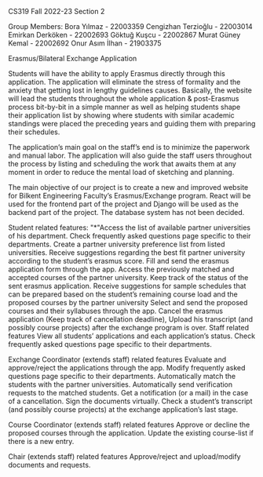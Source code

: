 CS319 Fall 2022-23
Section 2

Group Members:
Bora Yılmaz - 22003359
Cengizhan Terzioğlu - 22003014
Emirkan Derköken - 22002693
Göktuğ Kuşcu - 22002867
Murat Güney Kemal - 22002692
Onur Asım İlhan - 21903375

Erasmus/Bilateral Exchange Application

Students will have the ability to apply Erasmus directly through this application. The application will eliminate the stress of formality and the anxiety that getting lost in lengthy guidelines causes. Basically, the website will lead the students throughout the whole application & post-Erasmus process bit-by-bit in a simple manner as well as helping students shape their application list by showing where students with similar academic standings were placed the preceding years and guiding them with preparing their schedules.

The application’s main goal on the staff’s end is to minimize the paperwork and manual labor. The application will also guide the staff users throughout the process by listing and scheduling the work that awaits them at any moment in order to reduce the mental load of sketching and planning.

The main objective of our project is to create a new and improved website for Bilkent Engineering Faculty’s Erasmus/Exchange program. React will be used for the frontend part of the project and Django will be used as the backend part of the project. The database system has not been decided.

Student related features:
 "*"Access the list of available partner universities of his department.
  Check frequently asked questions page specific to their departments.
  Create a partner university preference list from listed universities.
  Receive suggestions regarding the best fit partner university according to the student’s erasmus score.
  Fill and send the erasmus application form through the app.
  Access the previously matched and accepted courses of the partner university.
  Keep track of the status of the sent erasmus application.
  Receive suggestions for sample schedules that can be prepared based on the student’s remaining course load and the proposed courses by the partner university
  Select and send the proposed courses and their syllabuses through the app.
  Cancel the erasmus application (Keep track of cancellation deadline),
  Upload his transcript (and possibly course projects) after the exchange program is over.
  Staff related features
  View all students’ applications and each application’s status.
  Check frequently asked questions page specific to their departments.

Exchange Coordinator (extends staff) related features
  Evaluate and approve/reject the applications through the app.
  Modify frequently asked questions page specific to their departments.
  Automatically match the students with the partner universities.
  Automatically send verification requests to the matched students.
  Get a notification (or a mail) in the case of a cancellation.
  Sign the documents virtually.
  Check a student’s transcript (and possibly course projects) at the exchange application’s last stage.

Course Coordinator (extends staff) related features
  Approve or decline the proposed courses through the application.
  Update the existing course-list if there is a new entry.

Chair (extends staff) related features
  Approve/reject and upload/modify documents and requests.
